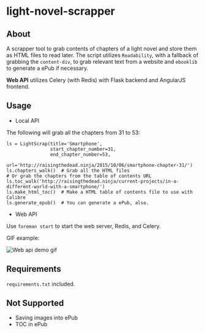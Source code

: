 # light-novel-scrapper

## About

A scrapper tool to grab contents of chapters of a light novel and store them as
HTML files to read later. The script utilizes `Readability`, with a fallback of
grabbing the `content-div`, to grab relevant text from a website and  `ebooklib`
to generate a ePub if necessary.

**Web API** utilizes Celery (with Redis) with Flask backend and AngularJS frontend.

## Usage

* Local API

The following will grab all the chapters from 31 to 53:

    ls = LightScrap(title='Smartphone',
                    start_chapter_number=31,
                    end_chapter_number=53,
                    url='http://raisingthedead.ninja/2015/10/06/smartphone-chapter-31/')          
    ls.chapters_walk()  # Grab all the HTML files
    # Or grab the chapters from the table of contents URL
    ls.toc_walk('http://raisingthedead.ninja/current-projects/in-a-different-world-with-a-smartphone/')
    ls.make_html_toc()  # Make a HTML table of contents file to use with Calibre
    ls.generate_epub()  # You can generate a ePub, also.

* Web API

Use ``foreman start`` to start the web server, Redis, and Celery.

GIF example:

![Web api demo gif](https://raw.githubusercontent.com/exp0nge/light-novel-scrapper/master/webapp-demo.gif?v=2)

## Requirements

`requirements.txt` included.

## Not Supported

- Saving images into ePub
- TOC in ePub
